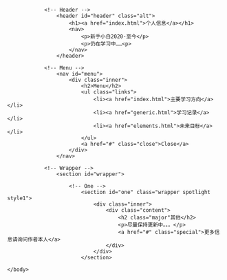 <html>
	<head>
		<title>ML</title>
		<meta charset="utf-8" />
		<meta name="viewport" content="width=device-width, initial-scale=1, user-scalable=no" />
		<link rel="stylesheet" href="assets/css/main.css" />
		<noscript><link rel="stylesheet" href="assets/css/noscript.css" /></noscript>
	</head>
	<body class="is-preload">
			<div id="page-wrapper">

				<!-- Header -->
					<header id="header" class="alt">
						<h1><a href="index.html">个人信息</a></h1>
						<nav>
							<p>新手小白2020-至今</p>
							<p>仍在学习中……<p>
						</nav>
					</header>

				<!-- Menu -->
					<nav id="menu">
						<div class="inner">
							<h2>Menu</h2>
							<ul class="links">
								<li><a href="index.html">主要学习方向</a></li>
								<li><a href="generic.html">学习记录</a></li>
								<li><a href="elements.html">未来目标</a></li>
							</ul>
							<a href="#" class="close">Close</a>
						</div>
					</nav>

				<!-- Wrapper -->
					<section id="wrapper">

						<!-- One -->
							<section id="one" class="wrapper spotlight style1">
								<div class="inner">
									<div class="content">
										<h2 class="major"其他</h2>
										<p>尽量保持更新中。。。</p>
										<a href="#" class="special">更多信息请询问作者本人</a>
									</div>
								</div>
							</section>

	</body>
</html>
